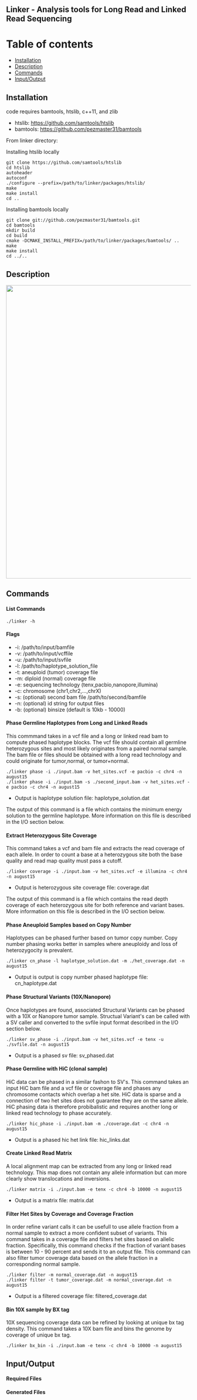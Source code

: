 ## Linker - Analysis tools for Long Read and Linked Read Sequencing

Table of contents
=================

  * [Installation](#gh-md-toc)
  * [Description](#description)
  * [Commands](#commands)
  * [Input/Output](#input/output)

Installation
------------

code requires bamtools, htslib, c++11, and zlib

  * htslib: https://github.com/samtools/htslib
  * bamtools: https://github.com/pezmaster31/bamtools

From linker directory:

Installing htslib locally
```
git clone https://github.com/samtools/htslib
cd htslib
autoheader
autoconf
./configure --prefix=/path/to/linker/packages/htslib/
make
make install
cd ..
```

Installing bamtools locally
```
git clone git://github.com/pezmaster31/bamtools.git
cd bamtools
mkdir build
cd build
cmake -DCMAKE_INSTALL_PREFIX=/path/to/linker/packages/bamtools/ ..
make
make install
cd ../..
```

Description
-----------

<img src="https://github.com/rwtourdot/linker/blob/master/linker_flowchart.png" width=800/>

Commands
--------

#### List Commands
```
./linker -h
```

#### Flags
  * -i: /path/to/input/bamfile
  * -v: /path/to/input/vcffile
  * -u: /path/to/input/svfile
  * -l: /path/to/haplotype_solution_file
  * -t: aneuploid (tumor) coverage file
  * -m: diploid (normal) coverage file
  * -e: sequencing technology (tenx,pacbio,nanopore,illumina)
  * -c: chromosome (chr1,chr2,...,chrX)
  * -s: (optional) second bam file /path/to/second/bamfile
  * -n: (optional) id string for output files
  * -b: (optional) binsize (default is 10kb - 10000)

#### Phase Germline Haplotypes from Long and Linked Reads

This commmand takes in a vcf file and a long or linked read bam to compute phased haplotype blocks.  The vcf file should contain all germline heterozygous sites and most likely originates from a paired normal sample.  The bam file or files should be obtained with a long read technology and could originate for tumor,normal, or tumor+normal.

```
./linker phase -i ./input.bam -v het_sites.vcf -e pacbio -c chr4 -n august15
./linker phase -i ./input.bam -s ./second_input.bam -v het_sites.vcf -e pacbio -c chr4 -n august15
```
  * Output is haplotype solution file: haplotype_solution.dat

The output of this command is a file which contains the minimum energy solution to the germline haplotype.  More information on this file is described in the I/O section below.

#### Extract Heterozygous Site Coverage

This command takes a vcf and bam file and extracts the read coverage of each allele. In order to count a base at a heterozygous site both the base quality and read map quality must pass a cutoff.

```
./linker coverage -i ./input.bam -v het_sites.vcf -e illumina -c chr4 -n august15
```
  * Output is heterozygous site coverage file: coverage.dat

The output of this command is a file which contains the read depth coverage of each heterozygous site for both reference and variant bases.  More information on this file is described in the I/O section below.

#### Phase Aneuploid Samples based on Copy Number

Haplotypes can be phased further based on tumor copy number.  Copy number phasing works better in samples where aneuploidy and loss of heterozygocity is prevalent.

```
./linker cn_phase -l haplotype_solution.dat -m ./het_coverage.dat -n august15
```
  * Output is output is copy number phased haplotype file: cn_haplotype.dat

#### Phase Structural Variants (10X/Nanopore)

Once haplotypes are found, associated Structural Variants can be phased with a 10X or Nanopore tumor sample.  Structual Variant's can be called with a SV caller and converted to the svfile input format described in the I/O section below.

```
./linker sv_phase -i ./input.bam -v het_sites.vcf -e tenx -u ./svfile.dat -n august15
```
  * Output is a phased sv file: sv_phased.dat

#### Phase Germline with HiC (clonal sample)

HiC data can be phased in a similar fashon to SV's.  This command takes an input HiC bam file and a vcf file or coverage file and phases any chromosome contacts which overlap a het site.  HiC data is sparse and a connection of two het sites does not guarantee they are on the same allele.  HiC phasing data is therefore probibalistic and requires another long or linked read technology to phase accurately.

```
./linker hic_phase -i ./input.bam -m ./coverage.dat -c chr4 -n august15
```
  * Output is a phased hic het link file: hic_links.dat

#### Create Linked Read Matrix

A local alignment map can be extracted from any long or linked read technology. This map does not contain any allele information but can more clearly show translocations and inversions.

```
./linker matrix -i ./input.bam -e tenx -c chr4 -b 10000 -n august15
```
  * Output is a matrix file: matrix.dat

#### Filter Het Sites by Coverage and Coverage Fraction

In order refine variant calls it can be usefull to use allele fraction from a normal sample to extract a more confident subset of variants.  This command takes in a coverage file and filters het sites based on allelic fraction.  Specifically, this command checks if the fraction of variant bases is between 10 - 90 percent and sends it to an output file.  This command can also filter tumor coverage data based on the allele fraction in a corresponding normal sample.

```
./linker filter -m normal_coverage.dat -n august15
./linker filter -t tumor_coverage.dat -m normal_coverage.dat -n august15
```
  * Output is a filtered coverage file: filtered_coverage.dat

#### Bin 10X sample by BX tag

10X sequencing coverage data can be refined by looking at unique bx tag density.  This command takes a 10X bam file and bins the genome by coverage of unique bx tag.

```
./linker bx_bin -i ./input.bam -e tenx -c chr4 -b 10000 -n august15
```

Input/Output
--------

#### Required Files

#### Generated Files
